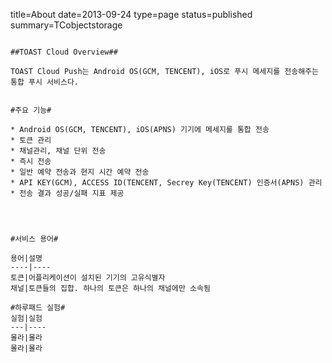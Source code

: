 title=About
date=2013-09-24
type=page
status=published
summary=TCobjectstorage
~~~~~~

##TOAST Cloud Overview##

TOAST Cloud Push는 Android OS(GCM, TENCENT), iOS로 푸시 메세지를 전송해주는 통합 푸시 서비스다.


#주요 기능#

* Android OS(GCM, TENCENT), iOS(APNS) 기기에 메세지를 통합 전송
* 토큰 관리
* 채널관리, 채널 단위 전송
* 즉시 전송
* 일반 예약 전송과 현지 시간 예약 전송
* API KEY(GCM), ACCESS ID(TENCENT, Secrey Key(TENCENT) 인증서(APNS) 관리
* 전송 결과 성공/실패 지표 제공




#서비스 용어#

용어|설명
----|----
토큰|어플리케이션이 설치된 기기의 고유식별자
채널|토큰들의 집합. 하나의 토큰은 하나의 채널에만 소속됨

#하루패드 실험#
실험|실험
---|----
몰라|몰라
몰라|몰라



